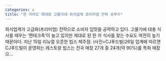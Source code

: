 ```yaml
---
categories: a
title: "한 끼라도 제대로 고물가에 외식업계 프리미엄 전략 승부수"
---
```

 외식업계가 고급화(프리미엄) 전략으로 소비자 입맛을 공략하고 있다. 고물가에 대충 식사를 때우는 ‘짠테크족’이 늘고 있지만 제대로 된 한 끼 식사를 찾는 수요도 여전히 높기 때문이다. 지난 15일 리뉴얼 오픈한 빕스 제주점. (사진=CJ푸드빌)26일 업계에 따르면 CJ푸드빌이 운영하는 레스토랑 빕스는 전국 매장 27개 중 24개(약 90%)를 특화 매장으...